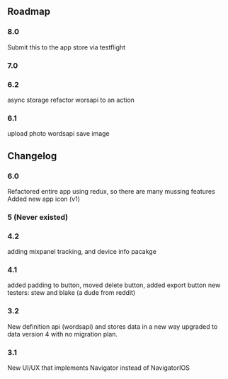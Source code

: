 ## Roadmap

### 8.0
Submit this to the app store via testflight

### 7.0


### 6.2
async storage
refactor worsapi to an action

### 6.1
upload photo
wordsapi
save image

## Changelog

### 6.0
Refactored entire app using redux, so there are many mussing features
Added new app icon (v1)


### 5 (Never existed)

### 4.2
adding mixpanel tracking, and device info pacakge

### 4.1
added padding to button, moved delete button, added export button
new testers: stew and blake (a dude from reddit)

### 3.2
New definition api (wordsapi) and stores data in a new way
upgraded to data version 4 with no migration plan.

### 3.1
New UI/UX that implements Navigator instead of NavigatorIOS
